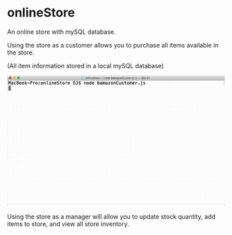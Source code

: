 # onlineStore
An online store with mySQL database. 

Using the store as a customer allows you to purchase all items available in the store.

(All item information stored in a local mySQL database)

![](https://github.com/daj757/onlineStore/blob/master/images/buy.gif)

Using the store as a manager will allow you to update stock quantity, add items to store, and view all store inventory. 
